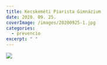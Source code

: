 ```yaml
---
title: Kecskeméti Piarista Gimnázium
date: 2020. 09. 25.
coverImage: /images/20200925-1.jpg
categories:
  - prevencio
excerpt: " "
---
```

![](/images/20200925-2.jpg)
